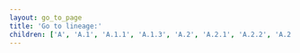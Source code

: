 ```yaml
---
layout: go_to_page
title: 'Go to lineage:'
children: ['A', 'A.1', 'A.1.1', 'A.1.3', 'A.2', 'A.2.1', 'A.2.2', 'A.2.3', 'A.3', 'A.4', 'A.5', 'A.6', 'A.7', 'A.8', 'A.9', 'B', 'B.1', 'B.1.1', 'B.1.1.1', 'B.1.1.10', 'B.1.1.12', 'B.1.1.13', 'B.1.1.14', 'B.1.1.15', 'B.1.1.16', 'B.1.1.17', 'B.1.1.19', 'B.1.1.2', 'B.1.1.20', 'B.1.1.21', 'B.1.1.22', 'B.1.1.23', 'B.1.1.24', 'B.1.1.25', 'B.1.1.26', 'B.1.1.27', 'B.1.1.28', 'B.1.1.29', 'B.1.1.3', 'B.1.1.30', 'B.1.1.31', 'B.1.1.32', 'B.1.1.33', 'B.1.1.34', 'B.1.1.35', 'B.1.1.36', 'B.1.1.37', 'B.1.1.38', 'B.1.1.39', 'B.1.1.4', 'B.1.1.40', 'B.1.1.41', 'B.1.1.42', 'B.1.1.43', 'B.1.1.44', 'B.1.1.45', 'B.1.1.46', 'B.1.1.47', 'B.1.1.48', 'B.1.1.49', 'B.1.1.5', 'B.1.1.50', 'B.1.1.51', 'B.1.1.52', 'B.1.1.53', 'B.1.1.54', 'B.1.1.55', 'B.1.1.56', 'B.1.1.57', 'B.1.1.58', 'B.1.1.59', 'B.1.1.6', 'B.1.1.60', 'B.1.1.61', 'B.1.1.62', 'B.1.1.63', 'B.1.1.64', 'B.1.1.65', 'B.1.1.66', 'B.1.1.67', 'B.1.1.68', 'B.1.1.69', 'B.1.1.7', 'B.1.1.70', 'B.1.1.71', 'B.1.1.72', 'B.1.1.73', 'B.1.1.74', 'B.1.1.75', 'B.1.1.76', 'B.1.1.77', 'B.1.1.8', 'B.1.1.9', 'B.1.1.p11', 'B.1.100', 'B.1.101', 'B.1.102', 'B.1.103', 'B.1.104', 'B.1.105', 'B.1.106', 'B.1.107', 'B.1.108', 'B.1.109', 'B.1.11', 'B.1.110', 'B.1.111', 'B.1.112', 'B.1.113', 'B.1.114', 'B.1.115', 'B.1.116', 'B.1.117', 'B.1.118', 'B.1.119', 'B.1.12', 'B.1.120', 'B.1.121', 'B.1.122', 'B.1.123', 'B.1.124', 'B.1.125', 'B.1.126', 'B.1.127', 'B.1.128', 'B.1.129', 'B.1.13', 'B.1.130', 'B.1.131', 'B.1.132', 'B.1.133', 'B.1.134', 'B.1.135', 'B.1.136', 'B.1.137', 'B.1.138', 'B.1.139', 'B.1.14', 'B.1.140', 'B.1.141', 'B.1.142', 'B.1.143', 'B.1.144', 'B.1.145', 'B.1.146', 'B.1.147', 'B.1.148', 'B.1.149', 'B.1.150', 'B.1.151', 'B.1.152', 'B.1.153', 'B.1.154', 'B.1.155', 'B.1.156', 'B.1.157', 'B.1.158', 'B.1.159', 'B.1.160', 'B.1.160.1', 'B.1.161', 'B.1.162', 'B.1.163', 'B.1.164', 'B.1.165', 'B.1.166', 'B.1.167', 'B.1.168', 'B.1.169', 'B.1.170', 'B.1.171', 'B.1.172', 'B.1.173', 'B.1.174', 'B.1.175', 'B.1.176', 'B.1.177', 'B.1.19', 'B.1.2', 'B.1.21', 'B.1.22', 'B.1.23', 'B.1.25', 'B.1.26', 'B.1.29', 'B.1.3', 'B.1.3.1', 'B.1.30', 'B.1.31', 'B.1.32', 'B.1.34', 'B.1.35', 'B.1.36', 'B.1.36.1', 'B.1.36.2', 'B.1.37', 'B.1.38', 'B.1.39', 'B.1.40', 'B.1.41', 'B.1.42', 'B.1.43', 'B.1.44', 'B.1.5', 'B.1.5.10', 'B.1.5.11', 'B.1.5.12', 'B.1.5.13', 'B.1.5.14', 'B.1.5.15', 'B.1.5.16', 'B.1.5.17', 'B.1.5.18', 'B.1.5.19', 'B.1.5.2', 'B.1.5.20', 'B.1.5.21', 'B.1.5.22', 'B.1.5.23', 'B.1.5.24', 'B.1.5.25', 'B.1.5.26', 'B.1.5.27', 'B.1.5.28', 'B.1.5.3', 'B.1.5.4', 'B.1.5.5', 'B.1.5.6', 'B.1.5.8', 'B.1.5.9', 'B.1.6', 'B.1.66', 'B.1.67', 'B.1.68', 'B.1.68.1', 'B.1.69', 'B.1.70', 'B.1.71', 'B.1.72', 'B.1.74', 'B.1.75', 'B.1.76', 'B.1.77', 'B.1.78', 'B.1.79', 'B.1.8', 'B.1.8.1', 'B.1.8.2', 'B.1.80', 'B.1.81', 'B.1.82', 'B.1.83', 'B.1.84', 'B.1.85', 'B.1.86', 'B.1.87', 'B.1.88', 'B.1.89', 'B.1.9', 'B.1.90', 'B.1.91', 'B.1.93', 'B.1.94', 'B.1.95', 'B.1.96', 'B.1.97', 'B.1.98', 'B.1.99', 'B.1.p16', 'B.10', 'B.11', 'B.12', 'B.13', 'B.14', 'B.15', 'B.16', 'B.17', 'B.18', 'B.19', 'B.2', 'B.2.1', 'B.2.10', 'B.2.11', 'B.2.12', 'B.2.2', 'B.2.4', 'B.2.5', 'B.2.6', 'B.2.7', 'B.2.8', 'B.2.9', 'B.20', 'B.21', 'B.22', 'B.23', 'B.24', 'B.25', 'B.26', 'B.27', 'B.3', 'B.4', 'B.4.1', 'B.4.2', 'B.4.3', 'B.5', 'B.6', 'B.6.1', 'B.7', 'B.9',"C.1",'D.1',"D.2"]
---
```

